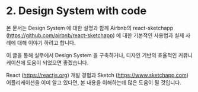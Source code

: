 # 2. Design System with code

본 문서는 Design System 에 대한 설명과 함께 Airbnb의  react-sketchapp (https://github.com/airbnb/react-sketchapp) 에 대한 기본적인 사용법과 실제 사례에 대해 이야기 하려고 합니다.

이 글을 통해 실무에서 Design System 을 구축하거나, 디자인 기반의 효율적인 커뮤니케이션에 도움이 되었으면 좋겠습니다.

React (https://reactjs.org) 개발 경험과 Sketch (https://www.sketchapp.com) 어플리케이션을 이미 알고 있다면, 본 내용을 이해하는데 많은 도움이 될 것입니다.